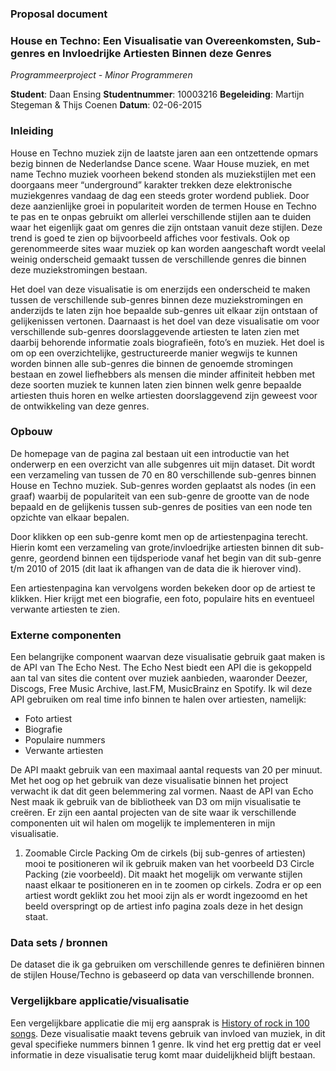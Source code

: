 ### Proposal document

### House en Techno: Een Visualisatie van Overeenkomsten, Sub-genres en Invloedrijke Artiesten Binnen deze Genres
*Programmeerproject -  Minor Programmeren*


**Student**: Daan Ensing
**Studentnummer**: 10003216
**Begeleiding**: Martijn Stegeman & Thijs Coenen
**Datum**: 02-06-2015


### Inleiding

House en Techno muziek zijn de laatste jaren aan een ontzettende opmars bezig binnen de Nederlandse Dance scene. 
Waar House muziek, en met name Techno muziek voorheen bekend stonden als muziekstijlen met een doorgaans 
meer “underground” karakter trekken deze elektronische muziekgenres vandaag de dag een steeds groter wordend publiek. 
Door deze aanzienlijke groei in populariteit worden de termen House en Techno te pas en te onpas gebruikt om allerlei 
verschillende stijlen aan te duiden waar het eigenlijk gaat om genres die zijn ontstaan vanuit deze stijlen. 
Deze trend is goed te zien op bijvoorbeeld affiches voor festivals. Ook op gerenommeerde sites waar muziek op 
kan worden aangeschaft wordt veelal weinig onderscheid gemaakt tussen de verschillende genres die binnen deze 
muziekstromingen bestaan. 

Het doel van deze visualisatie is om enerzijds een onderscheid te maken tussen de verschillende sub-genres binnen 
deze muziekstromingen en anderzijds te laten zijn hoe bepaalde sub-genres uit elkaar zijn ontstaan of gelijkenissen 
vertonen. Daarnaast is het doel van deze visualisatie om voor verschillende sub-genres doorslaggevende artiesten te 
laten zien met daarbij behorende informatie zoals biografieën, foto’s en muziek. Het doel is om op een overzichtelijke, 
gestructureerde manier wegwijs te kunnen worden binnen alle sub-genres die binnen de genoemde stromingen bestaan 
en zowel liefhebbers als mensen die minder affiniteit hebben met deze soorten muziek te kunnen laten zien binnen welk 
genre bepaalde artiesten thuis horen en welke artiesten doorslaggevend zijn geweest voor de ontwikkeling van deze genres. 

### Opbouw 

De homepage van de pagina zal bestaan uit een introductie van het onderwerp en een overzicht van alle subgenres uit mijn dataset. 
Dit wordt een verzameling van tussen de 70 en 80 verschillende sub-genres binnen House en Techno muziek. Sub-genres worden
geplaatst als nodes (in een graaf) waarbij de populariteit van een sub-genre de grootte van de node bepaald en de gelijkenis tussen
sub-genres de posities van een node ten opzichte van elkaar bepalen. 

Door klikken op een sub-genre komt men op de artiestenpagina terecht. Hierin komt een verzameling van grote/invloedrijke artiesten
binnen dit sub-genre, geordend binnen een tijdsperiode vanaf het begin van dit sub-genre t/m 2010 of 2015 (dit laat ik afhangen 
van de data die ik hierover vind). 

Een artiestenpagina kan vervolgens worden bekeken door op de artiest te klikken. Hier krijgt met een biografie, een foto, populaire
hits en eventueel verwante artiesten te zien. 

### Externe componenten

Een belangrijke component waarvan deze visualisatie gebruik gaat maken is de API van The Echo Nest. The Echo Nest biedt een API 
die is gekoppeld aan tal van sites die content over muziek aanbieden, waaronder Deezer, Discogs, Free Music Archive, last.FM, 
MusicBrainz en Spotify. Ik wil deze API gebruiken om real time info binnen te halen over artiesten, namelijk:
* Foto artiest
* Biografie 
* Populaire nummers
* Verwante artiesten

De API maakt gebruik van een maximaal aantal requests van 20 per minuut. Met het oog op het gebruik van deze visualisatie binnen 
het project verwacht ik dat dit geen belemmering zal vormen. Naast de API van Echo Nest maak ik gebruik van de bibliotheek 
van D3 om mijn visualisatie te creëren. Er zijn een aantal projecten van de site waar ik verschillende componenten uit wil 
halen om mogelijk te implementeren in mijn visualisatie. 
1. Zoomable Circle Packing
Om de cirkels (bij sub-genres of artiesten) mooi te positioneren wil ik gebruik maken van het voorbeeld D3 Circle Packing 
(zie voorbeeld). Dit maakt het mogelijk om verwante stijlen naast elkaar te positioneren en in te zoomen op cirkels. 
Zodra er op een artiest wordt geklikt zou het mooi zijn als er wordt ingezoomd en het beeld overspringt op de artiest 
info pagina zoals deze in het design staat. 


### Data sets / bronnen
De dataset die ik ga gebruiken om verschillende genres te definiëren binnen de stijlen House/Techno is gebaseerd op data van 
verschillende bronnen. 

### Vergelijkbare applicatie/visualisatie
Een vergelijkbare applicatie die mij erg aansprak is [History of rock in 100 songs](http://svds.com/rockandroll/#thebeatles). 
Deze visualisatie maakt tevens gebruik van invloed van muziek, in dit geval specifieke nummers binnen 1 genre. Ik vind het
erg prettig dat er veel informatie in deze visualisatie terug komt maar duidelijkheid blijft bestaan. 


